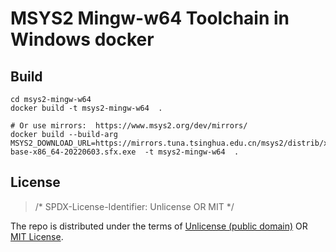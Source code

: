 # MSYS2 Mingw-w64 Toolchain in Windows docker

## Build

```pwsh
cd msys2-mingw-w64
docker build -t msys2-mingw-w64  .

# Or use mirrors:  https://www.msys2.org/dev/mirrors/
docker build --build-arg MSYS2_DOWNLOAD_URL=https://mirrors.tuna.tsinghua.edu.cn/msys2/distrib/x86_64/msys2-base-x86_64-20220603.sfx.exe  -t msys2-mingw-w64  .
```


## License

> /* SPDX-License-Identifier: Unlicense OR MIT */

The repo is distributed under the terms of [Unlicense (public domain)](LICENSE) OR [MIT License](LICENSE.MIT).
